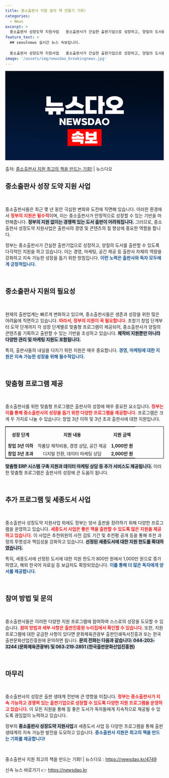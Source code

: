```yaml
---
title: 중소출판사 지원 꿈의 책 만들기 기회!
categories:
  - News
excerpt: >
  중소출판사 성장도약 지원사업   중소출판사가 건실한 출판기업으로 성장하고, 양질의 도서를 출판할 수 있도록 …
feature_text: >
  ## seoulnews 실시간 뉴스 속보입니다.

  중소출판사 성장도약 지원사업   중소출판사가 건실한 출판기업으로 성장하고, 양질의 도서를 출판할 수 있도록 …
image: '/assets/img/newsdao_breakingnews.jpg'
---
```


![뉴스다오 속보](/assets/img/newsdao_breakingnews.jpg)

<p>출처: <a href="https://newsdao.kr/4749" rel="dofollow">중소출판사 지원 최고의 책을 만드는 기회!</a> | 뉴스다오</p>

<h2 data-ke-size="size26">중소출판사 성장 도약 지원 사업</h2>

<p data-ke-size="size16">&nbsp;</p>

중소출판사들은 최근 몇 년 동안 극심한 변화와 도전에 직면해 있습니다. 이러한 환경에서 <b><span style="color: #ee2323;">정부의 지원은 필수적</span></b>이며, 이는 중소출판사가 안정적으로 성장할 수 있는 기반을 마련해줍니다. <b><span style="background-color: #21538527;">정부의 지원 없이는 경쟁력 있는 도서 출판이 어려워집니다.</span></b> 그러므로, 중소출판사 성장도약 지원사업은 출판사의 경영 및 콘텐츠의 질 향상에 중요한 역할을 합니다.

정부는 중소출판사가 건실한 출판기업으로 성장하고, 양질의 도서를 출판할 수 있도록 다각적인 지원을 하고 있습니다. 이는 경영, 마케팅, 공간 제공 등 출판사 자체의 역량을 강화하고 지속 가능한 성장을 돕기 위한 방침입니다. <b><span style="color: #1a5490;">이런 노력은 출판사와 독자 모두에게 긍정적입니다.</span></b>

<p data-ke-size="size16">&nbsp;</p>

<h2 data-ke-size="size26">중소출판사 지원의 필요성</h2>

<p data-ke-size="size16">&nbsp;</p>

현재의 출판업계는 빠르게 변화하고 있으며, 중소출판사들은 생존과 성장을 위한 많은 어려움에 직면하고 있습니다. <b><span style="color: #ee2323;">따라서, 정부의 지원이 꼭 필요합니다.</span></b> 초창기 창업 단계부터 도약 단계까지 각 성장 단계별로 맞춤형 프로그램이 제공되어, 중소출판사가 양질의 콘텐츠를 기획하고 출판할 수 있는 기반을 조성하고 있습니다. <b><span style="background-color: #21538527;">제작비 지원뿐만 아니라 다양한 관리 및 마케팅 지원도 포함됩니다.</span></b>

특히, 출판사들의 내실을 다지기 위한 지원은 매우 중요합니다. <b><span style="color: #1a5490;">경영, 마케팅에 대한 지원은 지속 가능한 성장을 위해 필수적입니다.</span></b>

<p data-ke-size="size16">&nbsp;</p>

<h2 data-ke-size="size26">맞춤형 프로그램 제공</h2>

<p data-ke-size="size16">&nbsp;</p>

중소출판사를 위한 맞춤형 프로그램은 출판사의 성장에 매우 중요한 요소입니다. <b><span style="color: #ee2323;">정부는 이를 통해 중소출판사의 성장을 돕기 위한 다양한 프로그램을 제공합니다.</span></b> 프로그램은 크게 두 가지로 나눌 수 있습니다: 창업 3년 이하 및 3년 초과 출판사에 대한 지원입니다. 

<table style="width: 100%; border: 1px solid black;">
    <tr>
        <th style="text-align: center; height: 40px;"><b>성장 단계</b></th>
        <th style="text-align: center; height: 40px;"><b>지원 내용</b></th>
        <th style="text-align: center; height: 40px;"><b>지원 금액</b></th>
    </tr>
    <tr>
        <td style="text-align: center; height: 17px;"><b>창업 3년 이하</b></td>
        <td style="text-align: center; height: 17px;">작품당 제작비용, 경영 상담, 공간 제공</td>
        <td style="text-align: center; height: 17px;"><b>1,000만 원</b></td>
    </tr>
    <tr>
        <td style="text-align: center; height: 17px;"><b>창업 3년 초과</b></td>
        <td style="text-align: center; height: 17px;">디지털 전환, 데이터 마케팅 상담</td>
        <td style="text-align: center; height: 17px;"><b>2,000만 원</b></td>
    </tr>
</table>

<b><span style="background-color: #21538527;">맞춤형 ERP 시스템 구축 지원과 데이터 마케팅 상담 등 추가 서비스도 제공됩니다.</span></b> 이러한 맞춤형 프로그램은 출판사의 성장에 큰 도움이 됩니다.

<p data-ke-size="size16">&nbsp;</p>

<h2 data-ke-size="size26">추가 프로그램 및 세종도서 사업</h2>

<p data-ke-size="size16">&nbsp;</p>

중소출판사 성장도약 지원사업 외에도 정부는 양서 출판을 장려하기 위해 다양한 프로그램을 운영하고 있습니다. <b><span style="color: #ee2323;">세종도서 사업은 좋은 책을 출판할 수 있도록 많은 지원을 제공하고 있습니다.</span></b> 이 사업은 추천위원의 사전 검토 기간 및 추천평 공개 등을 통해 추천 과정의 투명성과 책임성을 강화하고 있습니다. <b><span style="background-color: #21538527;">선정된 세종도서에 대한 지원 한도를 확대하였습니다.</span></b>

특히, 세종도서에 선정된 도서에 대한 지원 한도가 800만 원에서 1,000만 원으로 증가하였고, 해외 한국어 자료실 등 보급처도 확장되었습니다. <b><span style="color: #1a5490;">이를 통해 더 많은 독자에게 양서를 제공합니다.</span></b>

<p data-ke-size="size16">&nbsp;</p>

<h2 data-ke-size="size26">참여 방법 및 문의</h2>

<p data-ke-size="size16">&nbsp;</p>

중소출판사들은 이러한 다양한 지원 프로그램에 참여하여 스스로의 성장을 도모할 수 있습니다. <b><span style="color: #ee2323;">참여 방법과 세부 사항은 출판진흥원 누리집에서 확인할 수 있습니다.</span></b> 또한, 지원 프로그램에 대한 궁금한 사항이 있다면 문화체육관광부 출판인쇄독서진흥과 또는 한국출판문화산업진흥원에 문의하면 됩니다. <b><span style="background-color: #21538527;">문의 전화는 다음과 같습니다: 044-203-3244 (문화체육관광부) 및 063-219-2851 (한국출판문화산업진흥원)</span></b>

<p data-ke-size="size16">&nbsp;</p>

<h2 data-ke-size="size26">마무리</h2>

<p data-ke-size="size16">&nbsp;</p>

중소출판사의 성장은 출판 생태계 전반에 큰 영향을 미칩니다. <b><span style="color: #ee2323;">정부는 중소출판사가 지속 가능하고 경쟁력 있는 출판기업으로 성장할 수 있도록 다양한 지원 프로그램을 운영하고 있습니다.</span></b> 이 모든 지원을 통해 질 좋은 도서가 독자들에게 지속적으로 제공될 수 있도록 끊임없이 노력하고 있습니다. 

정부의 <b><span style="background-color: #21538527;">중소출판사 성장도약 지원사업</span></b>과 세종도서 사업 등 다양한 프로그램을 통해 출판 생태계의 지속 가능한 발전을 도모하고 있습니다. <b><span style="color: #1a5490;">중소출판사 지원은 최고의 책을 만드는 기회를 제공합니다!</span></b>

<p data-ke-size="size16">&nbsp;</p>

중소출판사 지원 최고의 책을 만드는 기회! | 뉴스다오  : <a href="https://newsdao.kr/4749">https://newsdao.kr/4749</a> 

신속 뉴스 바로가기 👉 <a href="https://newsdao.kr" rel="dofollow">https://newsdao.kr</a>


